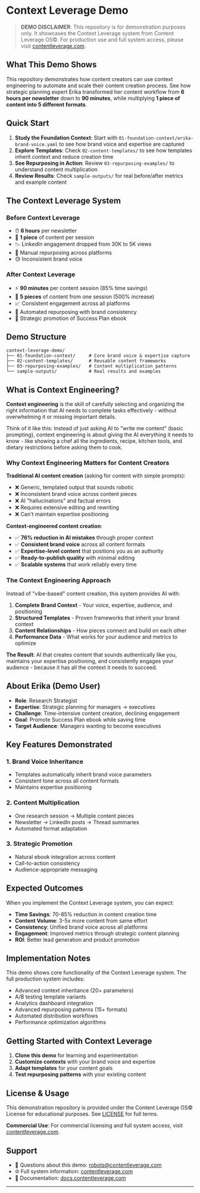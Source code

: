 # Context Leverage Demo

> **DEMO DISCLAIMER**: This repository is for demonstration purposes only. It showcases the Context Leverage system from Content Leverage OS©. For production use and full system access, please visit [contentleverage.com](https://flourishing-stardust-05a9f2.netlify.app/).

## What This Demo Shows

This repository demonstrates how content creators can use context engineering to automate and scale their content creation process. See how strategic planning expert Erika transformed her content workflow from **6 hours per newsletter** down to **90 minutes**, while multiplying **1 piece of content into 5 different formats**.

## Quick Start

1. **Study the Foundation Context**: Start with `01-foundation-context/erika-brand-voice.yaml` to see how brand voice and expertise are captured
2. **Explore Templates**: Check `02-content-templates/` to see how templates inherit context and reduce creation time
3. **See Repurposing in Action**: Review `03-repurposing-examples/` to understand content multiplication
4. **Review Results**: Check `sample-outputs/` for real before/after metrics and example content

## The Context Leverage System

### Before Context Leverage
- ⏰ **6 hours** per newsletter
- 📝 **1 piece** of content per session
- 📉 LinkedIn engagement dropped from 30K to 5K views
- 🔄 Manual repurposing across platforms
- 😓 Inconsistent brand voice

### After Context Leverage
- ⚡ **90 minutes** per content session (85% time savings)
- 🚀 **5 pieces** of content from one session (500% increase)
- 📈 Consistent engagement across all platforms
- 🤖 Automated repurposing with brand consistency
- 🎯 Strategic promotion of Success Plan ebook

## Demo Structure

```
context-leverage-demo/
├── 01-foundation-context/     # Core brand voice & expertise capture
├── 02-content-templates/      # Reusable content frameworks
├── 03-repurposing-examples/   # Content multiplication patterns
└── sample-outputs/            # Real results and examples
```

## What is Context Engineering?

**Context engineering** is the skill of carefully selecting and organizing the right information that AI needs to complete tasks effectively - without overwhelming it or missing important details.

Think of it like this: Instead of just asking AI to "write me content" (basic prompting), context engineering is about giving the AI everything it needs to know - like showing a chef all the ingredients, recipe, kitchen tools, and dietary restrictions before asking them to cook.

### Why Context Engineering Matters for Content Creators

**Traditional AI content creation** (asking for content with simple prompts):
- ❌ Generic, templated output that sounds robotic
- ❌ Inconsistent brand voice across content pieces  
- ❌ AI "hallucinations" and factual errors
- ❌ Requires extensive editing and rewriting
- ❌ Can't maintain expertise positioning

**Context-engineered content creation**:
- ✅ **76% reduction in AI mistakes** through proper context
- ✅ **Consistent brand voice** across all content formats
- ✅ **Expertise-level content** that positions you as an authority
- ✅ **Ready-to-publish quality** with minimal editing
- ✅ **Scalable systems** that work reliably every time

### The Context Engineering Approach

Instead of "vibe-based" content creation, this system provides AI with:

1. **Complete Brand Context** - Your voice, expertise, audience, and positioning
2. **Structured Templates** - Proven frameworks that inherit your brand context
3. **Content Relationships** - How pieces connect and build on each other
4. **Performance Data** - What works for your audience and metrics to optimize

**The Result**: AI that creates content that sounds authentically like you, maintains your expertise positioning, and consistently engages your audience - because it has all the context it needs to succeed.

## About Erika (Demo User)

- **Role**: Research Strategist
- **Expertise**: Strategic planning for managers → executives
- **Challenge**: Time-intensive content creation, declining engagement
- **Goal**: Promote Success Plan ebook while saving time
- **Target Audience**: Managers wanting to become executives

## Key Features Demonstrated

### 1. Brand Voice Inheritance
- Templates automatically inherit brand voice parameters
- Consistent tone across all content formats
- Maintains expertise positioning

### 2. Content Multiplication
- One research session → Multiple content pieces
- Newsletter → LinkedIn posts → Thread summaries
- Automated format adaptation

### 3. Strategic Promotion
- Natural ebook integration across content
- Call-to-action consistency
- Audience-appropriate messaging

## Expected Outcomes

When you implement the Context Leverage system, you can expect:

- **Time Savings**: 70-85% reduction in content creation time
- **Content Volume**: 3-5x more content from same effort  
- **Consistency**: Unified brand voice across all platforms
- **Engagement**: Improved metrics through strategic content planning
- **ROI**: Better lead generation and product promotion

## Implementation Notes

This demo shows core functionality of the Context Leverage system. The full production system includes:

- Advanced context inheritance (20+ parameters)
- A/B testing template variants
- Analytics dashboard integration
- Advanced repurposing patterns (15+ formats)
- Automated distribution workflows
- Performance optimization algorithms

## Getting Started with Context Leverage

1. **Clone this demo** for learning and experimentation
2. **Customize contexts** with your brand voice and expertise
3. **Adapt templates** for your content goals
4. **Test repurposing patterns** with your existing content

## License & Usage

This demonstration repository is provided under the Content Leverage OS© License for educational purposes. See [LICENSE](LICENSE) for full terms.

**Commercial Use**: For commercial licensing and full system access, visit [contentleverage.com](https://flourishing-stardust-05a9f2.netlify.app/).

## Support

- 📧 Questions about this demo: [robots@contentleverage.com](mailto:robots@contentleverage.com)
- 🌐 Full system information: [contentleverage.com](https://flourishing-stardust-05a9f2.netlify.app/)
- 📖 Documentation: [docs.contentleverage.com](https://flourishing-stardust-05a9f2.netlify.app/)

---
